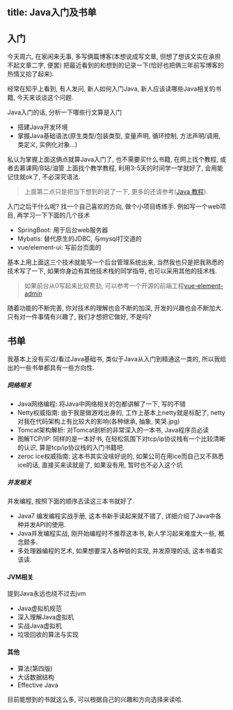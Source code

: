 title: Java入门及书单
---

## 入门
今天周六, 在家闲来无事, 多写俩篇博客(本想说成写文章, 但想了想该文实在承担不起文章二字, 便罢) 把最近看到的和想到的记录一下(恰好也把俩三年前写博客的热情又拾了起来).

经常在知乎上看到, 有人发问, 新人如何入门Java, 新人应该读哪些Java相关的书籍, 今天来谈谈这个问题.

Java入门的话, 分析一下哪些行文算是入门
* 搭建Java开发环境
* 掌握Java基础语法(原生类型/包装类型, 变量声明, 循环控制, 方法声明/调用, 类定义, 实例化对象...)

私认为掌握上面这俩点就算Java入门了, 也不需要买什么书籍, 在网上找个教程, 或者去慕课网/B站/油管 上面找个教学教程, 利用3-5天的时间学一学就好了, 会用能记住就ok了, 不必深究语法.
> 上面第二点只是把当下想到的说了一下, 更多的还请参考([Java 教程](http://www.runoob.com/java/java-tutorial.html)).

入门之后干什么呢? 找一个自己喜欢的方向, 做个小项目练练手. 例如写一个web项目, 再学习一下下面的几个技术
* SpringBoot: 用于后台web服务器
* Mybatis: 替代原生的JDBC, 与mysql打交道的
* vue/element-ui: 写前台页面的

基本上用上面这三个技术就能写一个后台管理系统出来, 当然我也只是把我熟悉的技术写了一下, 如果你身边有其他技术栈的同学指导, 也可以采用其他的技术栈.
> 如果前台从0写起来比较费劲, 可以参考一个开源的前端工程[vue-element-admin](https://github.com/PanJiaChen/vue-element-admin)

随着功能的不断完善, 你对技术的理解也会不断的加深, 开发的兴趣也会不断加大. 只有对一件事情有兴趣了, 我们才想把它做好, 不是吗? 

## 书单
我基本上没有买过/看过Java基础书, 类似于Java从入门到精通这一类的, 所以我给出的一些书单都具有一些方向性.

##### 网络相关
* Java网络编程: 将Java中网络相关的包都讲解了一下, 写的不错
* Netty权威指南: 由于我是做游戏出身的, 工作上基本上netty就是标配了, netty对我在代码架构上有比较大的影响(各种继承, 抽象, 笑哭.jpg)
* Tomcat架构解析: 对Tomcat剖析的非常深入的一本书, Java程序员必读
* 图解TCP/IP: 同样的是一本好书, 在轻松氛围下对tcp/ip协议栈有一个比较清晰的认识, 算是tcp/ip协议栈的入门书籍吧.
* zeroc ice权威指南: 这本书其实没啥好说的, 如果公司在用ice而自己又不熟悉ice的话, 直接买来读就是了, 如果没有用, 暂时也不必入这个坑

##### 并发相关
并发编程, 按照下面的顺序去读这三本书就好了.
* Java7 编发编程实战手册, 这本书新手读起来就不错了, 详细介绍了Java中各种并发API的使用.
* Java并发编程实战, 刚开始编程时不推荐这本书, 新人学习起来难度大一些, 概念颇多.
* 多处理器编程的艺术, 如果想要深入各种锁的实现, 并发原理的话, 这本书着实该读.

#### JVM相关
提到Java永远也绕不过去jvm
* Java虚拟机规范
* 深入理解Java虚拟机
* 实战Java虚拟机
* 垃圾回收的算法与实现

#### 其他
* 算法(第四版)
* 大话数据结构
* Effective Java

目前能想到的书就这么多, 可以根据自己的兴趣和方向选择来读哈.

